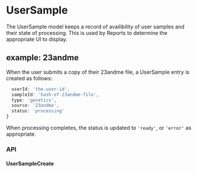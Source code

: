 # UserSample

The UserSample model keeps a record of availibility of user samples and their state of processing. This is used by Reports to determine the appropriate UI to display.

## example: 23andme

When the user submits a copy of their 23andme file, a UserSample entry is created as follows:

```js
  userId: 'the-user-id',
  sampleId: 'hash-of-23andme-file',
  type: 'genetics',
  source: '23andme',
  status: 'processing'
}
```

When processing completes, the status is updated to `'ready'`, or `'error'` as appropriate.

### API

#### UserSampleCreate

